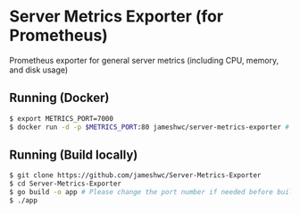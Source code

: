 # Server Metrics Exporter (for Prometheus)

Prometheus exporter for general server metrics (including CPU, memory, and disk usage)

## Running (Docker)

```bash
$ export METRICS_PORT=7000
$ docker run -d -p $METRICS_PORT:80 jameshwc/server-metrics-exporter # localhost:$METRICS_PORT/metrics
```

## Running (Build locally)

```bash
$ git clone https://github.com/jameshwc/Server-Metrics-Exporter
$ cd Server-Metrics-Exporter
$ go build -o app # Please change the port number if needed before build
$ ./app 
```

